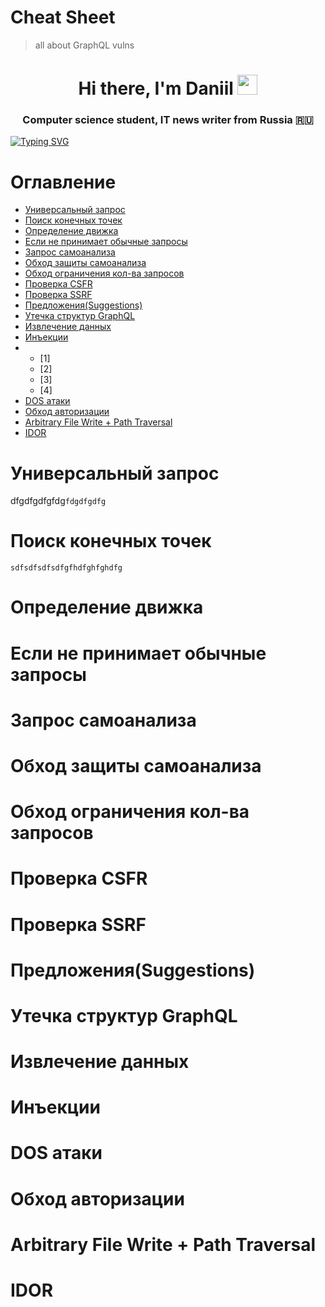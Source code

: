 # Cheat Sheet
> all about GraphQL vulns
<h1 align="center">Hi there, I'm Daniil</a> 
<img src="https://github.com/blackcater/blackcater/raw/main/images/Hi.gif" height="32"/></h1>
<h3 align="center">Computer science student, IT news writer from Russia 🇷🇺</h3>

[![Typing SVG](https://readme-typing-svg.herokuapp.com?color=%2336BCF7&lines=Computer+science+student)](https://git.io/typing-svg)
# Оглавление
- [Универсальный запрос](#title1)
- [Поиск конечных точек](#title2)
- [Определение движка](#title3)
- [Если не принимает обычные запросы](#title4)
- [Запрос самоанализа](#title5)
- [Обход защиты самоанализа](#title6)
- [Обход ограничения кол-ва запросов](#title7)
- [Проверка CSFR](#title8)
- [Проверка SSRF](#title9)
- [Предложения(Suggestions)](#title10)
- [Утечка структур GraphQL](#title11)
- [Извлечение данных](#title12)
- [Инъекции](#title13)
- - [1]
  - [2]
  - [3]
  - [4]
- [DOS атаки](#title14)
- [Обход авторизации](#title15)
- [Arbitrary File Write + Path Traversal](#title16)
- [IDOR](#title17)

# <a id="title1">Универсальный запрос</a>

dfgdfgdfgfdg`fdgdfgdfg`

# <a id="title2">Поиск конечных точек</a>

```
sdfsdfsdfsdfgfhdfghfghdfg
```

# <a id="title3">Определение движка</a>

# <a id="title4">Если не принимает обычные запросы</a>

# <a id="title5">Запрос самоанализа</a>

# <a id="title6">Обход защиты самоанализа</a>

# <a id="title7">Обход ограничения кол-ва запросов</a>

# <a id="title8">Проверка CSFR</a>

# <a id="title9">Проверка SSRF</a>

# <a id="title10">Предложения(Suggestions)</a>

# <a id="title11">Утечка структур GraphQL</a>

# <a id="title12">Извлечение данных</a>

# <a id="title13">Инъекции</a>

# <a id="title14">DOS атаки</a>

# <a id="title15">Обход авторизации</a>

# <a id="title16">Arbitrary File Write + Path Traversal</a>

# <a id="title17">IDOR</a>
